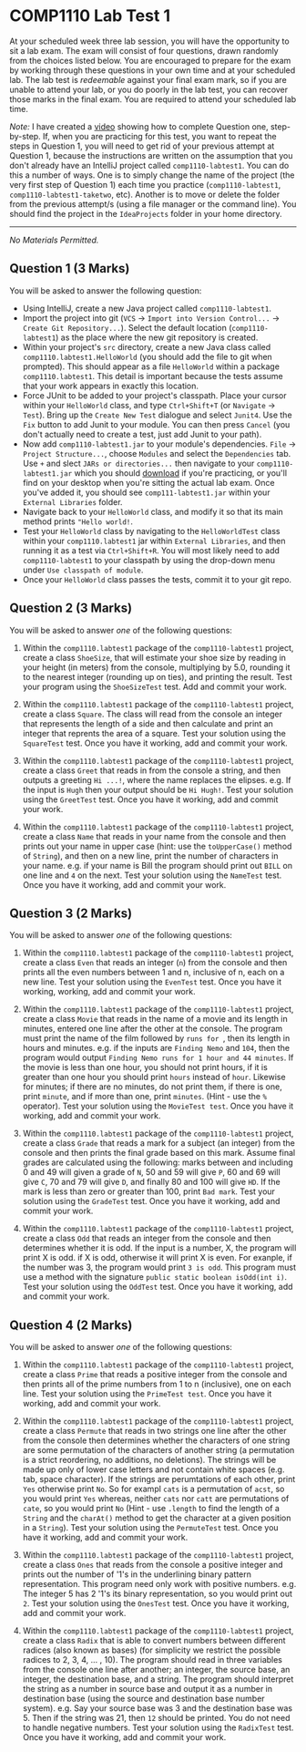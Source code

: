 # COMP1110 Lab Test 1

At your scheduled week three lab session, you will have the opportunity to sit a lab exam.   The exam will consist of four questions, drawn randomly from the choices listed below.  You are encouraged to prepare for the exam by working through these questions in your own time and at your scheduled lab.  The lab test is *redeemable* against your final exam mark, so if you are unable to attend your lab, or you do poorly in the lab test, you can recover those marks in the final exam.  You are required to attend your scheduled lab time.

*Note:* I have created a [video](http://cs.anu.edu.au/courses/COMP1110/howto/labtest1.mp4) showing how to complete Question one, step-by-step.  If, when you are practicing for this test, you want to repeat the steps in Question 1, you will need to get rid of your previous attempt at Question 1, because the instructions are written on the assumption that you don't already have an IntelliJ project called `comp1110-labtest1`.   You can do this a number of ways.   One is to simply change the name of the project (the very first step of Question 1) each time you practice (`comp1110-labtest1`, `comp1110-labtest1-taketwo`, etc).  Another is to move or delete the  folder from the previous attempt/s (using a file manager or the command line).    You should find the project in the `IdeaProjects` folder in your home directory.

---

*No Materials Permitted.*

## Question 1 (3 Marks)

You will be asked to answer the following question:

* Using IntelliJ, create a new Java project called `comp1110-labtest1`.
* Import the project into git (`VCS` -> `Import into Version Control...` -> `Create Git Repository...`).   Select the default location (`comp1110-labtest1`) as the place where the new git repository is created.
* Within your project's `src` directory, create a new Java class called `comp1110.labtest1.HelloWorld` (you should add the file to git when prompted).   This should appear as a file `HelloWorld` within a package `comp1110.labtest1`.  This detail is important because the tests assume that your work appears in exactly this location.
* Force JUnit to be added to your project's classpath.  Place your cursor within your `HelloWorld` class, and type `Ctrl+Shift+T` (or `Navigate` -> `Test`).   Bring up the `Create New Test` dialogue and select `Junit4`.   Use the `Fix` button to add Junit to your module.  You can then press `Cancel` (you don't actually need to create a test, just add Junit to your path).
* Now add `comp1110-labtest1.jar` to your module's dependencies.   `File` -> `Project Structure...`, choose `Modules` and select the `Dependencies` tab.   Use `+` and slect `JARs or directories...` then navigate to your `comp1110-labtest1.jar` which you should [download](http://cs.anu.edu.au/courses/COMP1110/comp1110-labtest1.jar) if you're practicing, or you'll find on your desktop when you're sitting the actual lab exam.  Once you've added it, you should see `comp111-labtest1.jar` within your `External Libraries` folder.
* Navigate back to your `HelloWorld` class, and modify it so that its main method prints `"Hello world!`.
* Test your `HelloWorld` class by navigating to the `HelloWorldTest` class within your `comp1110.labtest1` jar within `External Libraries`, and then running it as a test via `Ctrl+Shift+R`.   You will most likely need to add `comp1110-labtest1` to your classpath by using the drop-down menu under `Use classpath of module`.
* Once your `HelloWorld` class passes the tests, commit it to your git repo.

## Question 2 (3 Marks)

You will be asked to answer *one* of the following questions:

1. Within the `comp1110.labtest1` package of the `comp1110-labtest1` project, create a class `ShoeSize`, that will estimate your shoe size by reading in your height (in meters) from the console, multiplying by 5.0, rounding it to the nearest integer (rounding up on ties), and printing the result. Test your program using the `ShoeSizeTest` test. Add and commit your work.

2. Within the `comp1110.labtest1` package of the `comp1110-labtest1` project, create a class `Square`. The class will read from the console an integer that represents the length of a side and then calculate and print an integer that reprents the area of a square. Test your solution using the `SquareTest` test. Once you have it working, add and commit your work.

3. Within the `comp1110.labtest1` package of the `comp1110-labtest1` project, create a class `Greet` that reads in from the console a string, and then outputs a greeting `Hi ...!`, where the name replaces the elipses. e.g. If the input is `Hugh` then your output should be `Hi Hugh!`. Test your solution using the `GreetTest` test. Once you have it working, add and commit your work.

4. Within the `comp1110.labtest1` package of the `comp1110-labtest1` project, create a class `Name` that reads in your name from the console and then prints out your name in upper case (hint: use the `toUpperCase()` method of `String`), and then on a new line, print the number of characters in your name. e.g. if your name is Bill the program should print out `BILL` on one line and `4` on the next. Test your solution using the `NameTest` test. Once you have it working, add and commit your work.

## Question 3 (2 Marks)

You will be asked to answer *one* of the following questions:

1. Within the `comp1110.labtest1` package of the `comp1110-labtest1` project, create a class `Even` that reads an integer (`n`) from the console and then prints all the even numbers between 1 and n, inclusive of n, each on a new line. Test your solution using the `EvenTest` test. Once you have it working,  working, add and commit your work.

2. Within the `comp1110.labtest1` package of the `comp1110-labtest1` project, create a class `Movie` that reads in the name of a movie and its length in minutes, entered one line after the other at the console. The program must print the name of the film followed by `runs for `, then its length in hours and minutes. e.g. if the inputs are `Finding Nemo` and `104`, then the program would output `Finding Nemo runs for 1 hour and 44 minutes`. If the movie is less than one hour, you should not print hours, if it is greater than one hour you should print `hours` instead of `hour`. Likewise for minutes; if there are no minutes, do not print them, if there is one, print `minute`, and if more than one, print `minutes`. (Hint - use the `%` operator). Test your solution using the `MovieTest test`. Once you have it working, add and commit your work.

3. Within the `comp1110.labtest1` package of the `comp1110-labtest1` project, create a class `Grade` that reads a mark for a subject (an integer) from the console and then prints the final grade based on this mark. Assume final grades are calculated using the following: marks between and including 0 and 49 will given a grade of `N`, 50 and 59 will give `P`, 60 and 69 will give `C`, 70 and 79 will give `D`, and finally 80 and 100 will give `HD`. If the mark is less than zero or greater than 100, print `Bad mark`. Test your solution using the `GradeTest` test. Once you have it working, add and commit your work.

4. Within the `comp1110.labtest1` package of the `comp1110-labtest1` project, create a class `Odd` that reads an integer from the console and then determines whether it is odd. If the input is a number, X, the program will print X is odd. if X is odd, otherwise it will print X is even. For exanple, if the number was 3, the program would print `3 is odd`. This program must use a method with the signature `public static boolean isOdd(int i)`. Test your solution using the `OddTest` test. Once you have it working, add and commit your work.

## Question 4 (2 Marks)

You will be asked to answer *one* of the following questions:

1. Within the `comp1110.labtest1` package of the `comp1110-labtest1` project, create a class `Prime` that reads a positive integer from the console and then prints all of the prime numbers from 1 to n (inclusive), one on each line. Test your solution using the `PrimeTest test`. Once you have it working, add and commit your work.

2. Within the `comp1110.labtest1` package of the `comp1110-labtest1` project, create a class `Permute` that reads in two strings one line after the other from the console then determines whether the characters of one string are some permutation of the characters of another string (a permutation is a strict reordering, no additions, no deletions). The strings will be made up only of lower case letters and not contain white spaces (e.g. tab, space character). If the strings are perumtations of each other, print `Yes` otherwise print `No`. So for exampl `cats` is a permutation of `acst`, so you would print `Yes` whereas, neither `cats` nor `catt` are permutations of `cate`, so you would print `No` (Hint - use `.length` to find the length of a `String` and the `charAt()` method to get the character at a given position in a `String`). Test your solution using the `PermuteTest` test. Once you have it working, add and commit your work.

3. Within the `comp1110.labtest1` package of the `comp1110-labtest1` project, create a class `Ones` that reads from the console a positive integer and prints out the number of '1's in the underlining binary pattern representation. This program need only work with positive numbers. e.g. The integer 5 has 2 '1's its binary representation, so you would print out `2`. Test your solution using the `OnesTest` test. Once you have it working, add and commit your work.

4. Within the `comp1110.labtest1` package of the `comp1110-labtest1` project, create a class `Radix` that is able to convert numbers between different radices (also known as bases) (for simplicity we restrict the possible radices to 2, 3, 4, ... , 10). The program should read in three variables from the console one line after another; an integer, the source base, an integer, the destination base, and a string. The program should interpret the string as a number in source base and output it as a number in destination base (using the source and destination base number system). e.g. Say your source base was 3 and the destination base was 5. Then if the string was 21, then `12` should be printed. You do not need to handle negative numbers. Test your solution using the `RadixTest` test. Once you have it working, add and commit your work.
